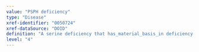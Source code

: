 ```yaml
---
value: "PSPH deficiency"
type: "Disease"
xref-identifier: "0050724"
xref-dataSource: "DOID"
definition: "A serine deficiency that has_material_basis_in deficiency of phosphoserine phosphatase impeding the synthesis of L-serine."
level: "4"
---
```


